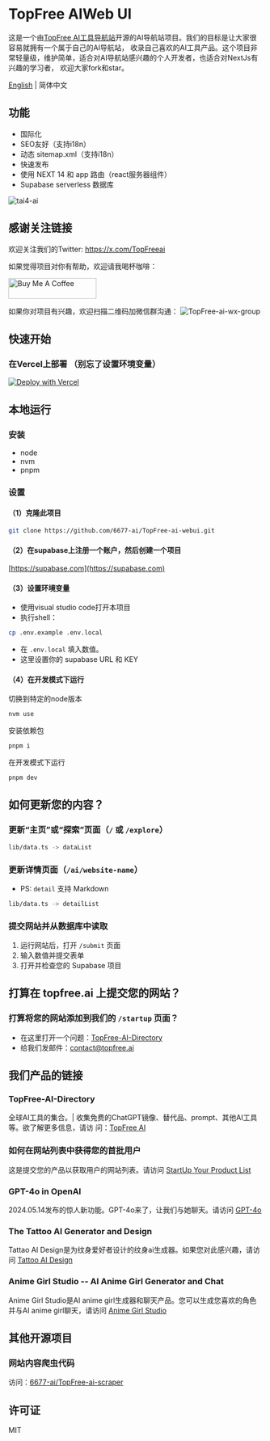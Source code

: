 # TopFree AIWeb UI

这是一个由[TopFree AI工具导航站](https://topfree.ai)开源的AI导航站项目。我们的目标是让大家很容易就拥有一个属于自己的AI导航站，
收录自己喜欢的AI工具产品。这个项目非常轻量级，维护简单，适合对AI导航站感兴趣的个人开发者，也适合对NextJs有兴趣的学习者，
欢迎大家fork和star。

[English](https://github.com/6677-ai/TopFree-ai-webui/blob/main/README.md) | 简体中文

## 功能

- 国际化
- SEO友好（支持i18n）
- 动态 sitemap.xml（支持i18n）
- 快速发布
- 使用 NEXT 14 和 app 路由（react服务器组件）
- Supabase serverless 数据库

![tai4-ai](./public/images/TopFreeai.zh-CN.png)

## 感谢关注链接

欢迎关注我们的Twitter: https://x.com/TopFreeai

如果觉得项目对你有帮助，欢迎请我喝杯咖啡：

<a href="https://www.buymeacoffee.com/TopFreeai0o" target="_blank"><img src="https://cdn.buymeacoffee.com/buttons/default-orange.png" alt="Buy Me A Coffee" height="41" width="174"></a>

如果你对项目有兴趣，欢迎扫描二维码加微信群沟通： ![TopFree-ai-wx-group](./public/images/640.png)

## 快速开始

### 在Vercel上部署 **（别忘了设置环境变量）**

[![Deploy with Vercel](https://vercel.com/button)](https://vercel.com/new/clone?repository-url=https%3A%2F%2Fgithub.com%2F6677-ai%2FTopFree-ai-webui.git&env=NEXT_PUBLIC_SITE_URL,GOOGLE_TRACKING_ID,GOOGLE_ADSENSE_URL,CONTACT_US_EMAIL,NEXT_PUBLIC_SUPABASE_URL,NEXT_PUBLIC_SUPABASE_ANON_KEY&project-name=TopFree-ai)

## 本地运行

### 安装

- node
- nvm
- pnpm

### 设置

#### （1）克隆此项目

```sh
git clone https://github.com/6677-ai/TopFree-ai-webui.git
```

#### （2）在supabase上注册一个账户，然后创建一个项目

[https://supabase.com](https://supabase.com)

#### （3）设置环境变量

- 使用visual studio code打开本项目
- 执行shell：
```sh
cp .env.example .env.local
```
- 在 `.env.local` 填入数值。
- 这里设置你的 supabase URL 和 KEY


#### （4）在开发模式下运行

切换到特定的node版本

```sh
nvm use
```

安装依赖包

```sh
pnpm i
```

在开发模式下运行

```sh
pnpm dev
```

## 如何更新您的内容？

### 更新“主页”或“探索”页面（`/` 或 `/explore`）

```sh
lib/data.ts -> dataList
```

### 更新详情页面（`/ai/website-name`）

- PS: `detail` 支持 Markdown

```sh
lib/data.ts -> detailList
```

### 提交网站并从数据库中读取

1. 运行网站后，打开 `/submit` 页面
2. 输入数值并提交表单
3. 打开并检查您的 Supabase 项目

## 打算在 topfree.ai 上提交您的网站？

### 打算将您的网站添加到我们的 `/startup` 页面？

- 在这里打开一个问题：[TopFree-AI-Directory](https://github.com/6677-ai/TopFree-AI-Directory/issues)
- 给我们发邮件：[contact@topfree.ai](mailto:contact@topfree.ai)

## 我们产品的链接

### TopFree-AI-Directory

全球AI工具的集合。| 收集免费的ChatGPT镜像、替代品、prompt、其他AI工具等。欲了解更多信息，请访
问：[TopFree AI](https://topfree.ai)

### 如何在网站列表中获得您的首批用户

这是提交您的产品以获取用户的网站列表。请访问
[StartUp Your Product List](https://github.com/6677-ai/TopFree-AI-Directory/blob/main/Startup-Your-Product-List.md)

### GPT-4o in OpenAI

2024.05.14发布的惊人新功能。GPT-4o来了，让我们与她聊天。请访问 [GPT-4o](https://openai.com/index/hello-gpt-4o/)

### The Tattoo AI Generator and Design

Tattao AI Design是为纹身爱好者设计的纹身ai生成器。如果您对此感兴趣，请访问 [Tattoo AI Design](https://tattooai.design)

### Anime Girl Studio -- AI Anime Girl Generator and Chat

Anime Girl Studio是AI anime girl生成器和聊天产品。您可以生成您喜欢的角色并与AI anime girl聊天，请访问
[Anime Girl Studio](https://animegirl.studio)

## 其他开源项目

### 网站内容爬虫代码

访问：[6677-ai/TopFree-ai-scraper](https://github.com/6677-ai/TopFree-ai-scraper)

## 许可证

MIT
